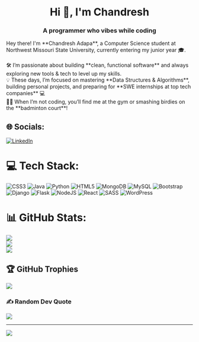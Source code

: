 <h1 align="center">Hi 👋, I'm Chandresh</h1>
<h3 align="center">A programmer who vibes while coding</h3>
Hey there! I'm **Chandresh Adapa**, a Computer Science student at Northwest Missouri State University, currently entering my junior year 🎓.<br><br>🛠️ I’m passionate about building **clean, functional software** and always exploring new tools & tech to level up my skills.  <br>💡 These days, I’m focused on mastering **Data Structures & Algorithms**, building personal projects, and preparing for **SWE internships at top tech companies** 💻  <br>🏋️‍♂️ When I’m not coding, you’ll find me at the gym or smashing birdies on the **badminton court**!<br>


## 🌐 Socials:
[![LinkedIn](https://img.shields.io/badge/LinkedIn-%230077B5.svg?logo=linkedin&logoColor=white)](https://linkedin.com/in/VenkataChandreshAdapa) 

# 💻 Tech Stack:
![CSS3](https://img.shields.io/badge/css3-%231572B6.svg?style=for-the-badge&logo=css3&logoColor=white) ![Java](https://img.shields.io/badge/java-%23ED8B00.svg?style=for-the-badge&logo=openjdk&logoColor=white) ![Python](https://img.shields.io/badge/python-3670A0?style=for-the-badge&logo=python&logoColor=ffdd54) ![HTML5](https://img.shields.io/badge/html5-%23E34F26.svg?style=for-the-badge&logo=html5&logoColor=white) ![MongoDB](https://img.shields.io/badge/MongoDB-%234ea94b.svg?style=for-the-badge&logo=mongodb&logoColor=white) ![MySQL](https://img.shields.io/badge/mysql-4479A1.svg?style=for-the-badge&logo=mysql&logoColor=white) ![Bootstrap](https://img.shields.io/badge/bootstrap-%238511FA.svg?style=for-the-badge&logo=bootstrap&logoColor=white) ![Django](https://img.shields.io/badge/django-%23092E20.svg?style=for-the-badge&logo=django&logoColor=white) ![Flask](https://img.shields.io/badge/flask-%23000.svg?style=for-the-badge&logo=flask&logoColor=white) ![NodeJS](https://img.shields.io/badge/node.js-6DA55F?style=for-the-badge&logo=node.js&logoColor=white) ![React](https://img.shields.io/badge/react-%2320232a.svg?style=for-the-badge&logo=react&logoColor=%2361DAFB) ![SASS](https://img.shields.io/badge/SASS-hotpink.svg?style=for-the-badge&logo=SASS&logoColor=white) ![WordPress](https://img.shields.io/badge/WordPress-%23117AC9.svg?style=for-the-badge&logo=WordPress&logoColor=white)
# 📊 GitHub Stats:
![](https://github-readme-stats.vercel.app/api?username=VenkataChandresh&theme=calm&hide_border=false&include_all_commits=false&count_private=false)<br/>
![](https://nirzak-streak-stats.vercel.app/?user=VenkataChandresh&theme=calm&hide_border=false)<br/>
![](https://github-readme-stats.vercel.app/api/top-langs/?username=VenkataChandresh&theme=calm&hide_border=false&include_all_commits=false&count_private=false&layout=compact)

## 🏆 GitHub Trophies
![](https://github-profile-trophy.vercel.app/?username=VenkataChandresh&theme=radical&no-frame=false&no-bg=true&margin-w=4)

### ✍️ Random Dev Quote
![](https://quotes-github-readme.vercel.app/api?type=horizontal&theme=radical)

---
[![](https://visitcount.itsvg.in/api?id=VenkataChandresh&icon=0&color=0)](https://visitcount.itsvg.in)

<!-- Proudly created with GPRM ( https://gprm.itsvg.in ) -->
